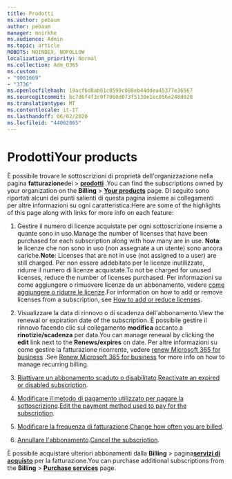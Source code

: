 ```yaml
---
title: Prodotti
ms.author: pebaum
author: pebaum
manager: mnirkhe
ms.audience: Admin
ms.topic: article
ROBOTS: NOINDEX, NOFOLLOW
localization_priority: Normal
ms.collection: Adm_O365
ms.custom:
- "9001669"
- "3736"
ms.openlocfilehash: 19acf6d8ab01c0599c088eb44ddea45377e36567
ms.sourcegitcommit: bc7d6f4f3c9f7060d073f5130e1ec856e248d020
ms.translationtype: MT
ms.contentlocale: it-IT
ms.lasthandoff: 06/02/2020
ms.locfileid: "44062865"
---
```

# <a name="your-products"></a><span data-ttu-id="5f7fe-102">Prodotti</span><span class="sxs-lookup"><span data-stu-id="5f7fe-102">Your products</span></span>

<span data-ttu-id="5f7fe-103">È possibile trovare le sottoscrizioni di proprietà dell'organizzazione nella pagina **fatturazione**dei  >  **[prodotti](https://go.microsoft.com/fwlink/p/?linkid=842054)** .</span><span class="sxs-lookup"><span data-stu-id="5f7fe-103">You can find the subscriptions owned by your organization on the **Billing** > **[Your products](https://go.microsoft.com/fwlink/p/?linkid=842054)** page.</span></span> <span data-ttu-id="5f7fe-104">Di seguito sono riportati alcuni dei punti salienti di questa pagina insieme ai collegamenti per altre informazioni su ogni caratteristica:</span><span class="sxs-lookup"><span data-stu-id="5f7fe-104">Here are some of the highlights of this page along with links for more info on each feature:</span></span>

1. <span data-ttu-id="5f7fe-105">Gestire il numero di licenze acquistate per ogni sottoscrizione insieme a quante sono in uso.</span><span class="sxs-lookup"><span data-stu-id="5f7fe-105">Manage the number of licenses that have been purchased for each subscription along with how many are in use.</span></span>  <span data-ttu-id="5f7fe-106">**Nota**: le licenze che non sono in uso (non assegnate a un utente) sono ancora cariche.</span><span class="sxs-lookup"><span data-stu-id="5f7fe-106">**Note**: Licenses that are not in use (not assigned to a user) are still charged.</span></span>  <span data-ttu-id="5f7fe-107">Per non essere addebitato per le licenze inutilizzate, ridurre il numero di licenze acquistate.</span><span class="sxs-lookup"><span data-stu-id="5f7fe-107">To not be charged for unused licenses, reduce the number of licenses purchased.</span></span> <span data-ttu-id="5f7fe-108">Per informazioni su come aggiungere o rimuovere licenze da un abbonamento, vedere [come aggiungere o ridurre le licenze](https://docs.microsoft.com/alchemyinsights/how-to-add-or-reduce-licenses).</span><span class="sxs-lookup"><span data-stu-id="5f7fe-108">For information on how to add or remove licenses from a subscription, see [How to add or reduce licenses](https://docs.microsoft.com/alchemyinsights/how-to-add-or-reduce-licenses).</span></span>

2. <span data-ttu-id="5f7fe-109">Visualizzare la data di rinnovo o di scadenza dell'abbonamento.</span><span class="sxs-lookup"><span data-stu-id="5f7fe-109">View the renewal or expiration date of the subscription.</span></span>  <span data-ttu-id="5f7fe-110">È possibile gestire il rinnovo facendo clic sul collegamento **modifica** accanto a **rinotizie/scadenza** per data.</span><span class="sxs-lookup"><span data-stu-id="5f7fe-110">You can manage renewal by clicking the **edit** link next to the **Renews/expires** on date.</span></span>  <span data-ttu-id="5f7fe-111">Per altre informazioni su come gestire la fatturazione ricorrente, vedere [renew Microsoft 365 for business](https://go.microsoft.com/fwlink/?linkid=2119216) .</span><span class="sxs-lookup"><span data-stu-id="5f7fe-111">See [Renew Microsoft 365 for business](https://go.microsoft.com/fwlink/?linkid=2119216) for more info on how to manage recurring billing.</span></span>

3. <span data-ttu-id="5f7fe-112">[Riattivare un abbonamento scaduto o disabilitato](https://go.microsoft.com/fwlink/?linkid=2117519).</span><span class="sxs-lookup"><span data-stu-id="5f7fe-112">[Reactivate an expired or disabled subscription](https://go.microsoft.com/fwlink/?linkid=2117519).</span></span>

4. <span data-ttu-id="5f7fe-113">[Modificare il metodo di pagamento utilizzato per pagare la sottoscrizione](https://go.microsoft.com/fwlink/?linkid=2117167).</span><span class="sxs-lookup"><span data-stu-id="5f7fe-113">[Edit the payment method used to pay for the subscription](https://go.microsoft.com/fwlink/?linkid=2117167).</span></span>

5. <span data-ttu-id="5f7fe-114">[Modificare la frequenza di fatturazione](https://go.microsoft.com/fwlink/?linkid=2119112).</span><span class="sxs-lookup"><span data-stu-id="5f7fe-114">[Change how often you are billed](https://go.microsoft.com/fwlink/?linkid=2119112).</span></span>

6. <span data-ttu-id="5f7fe-115">[Annullare l'abbonamento](https://go.microsoft.com/fwlink/?linkid=2119113).</span><span class="sxs-lookup"><span data-stu-id="5f7fe-115">[Cancel the subscription](https://go.microsoft.com/fwlink/?linkid=2119113).</span></span>

<span data-ttu-id="5f7fe-116">È possibile acquistare ulteriori abbonamenti dalla **Billing**  >  pagina[**servizi di acquisto**](https://go.microsoft.com/fwlink/p/?linkid=868433) per la fatturazione.</span><span class="sxs-lookup"><span data-stu-id="5f7fe-116">You can purchase additional subscriptions from the **Billing** > [**Purchase services**](https://go.microsoft.com/fwlink/p/?linkid=868433) page.</span></span>
